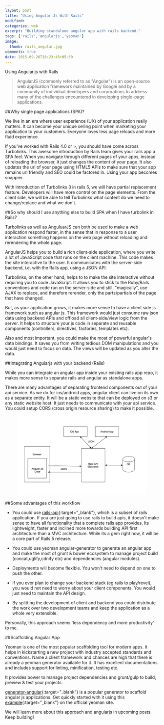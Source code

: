 ```yaml
---
layout: post
title: "Using Angular Js With Rails"
modified:
categories: web
excerpt: "Building standalone angular app with rails backend."
tags: ['rails','angularjs','yeoman']
image:
  thumb: rails_angular.jpg
comments: true
date: 2015-09-26T16:23:45+05:30
---
```


Using Angular.js with Rails

>AngularJS (commonly referred to as "Angular") is an open-source web application framework maintained by Google and by a community of individual developers and corporations to address many of the challenges encountered in developing single-page applications.

##Why single page applications (SPA)?

We live in an era where user experience (UX) of your application really matters. It can become your unique selling point when marketing your application to your customers. Everyone loves less page reloads and more fluid experience.

If you've worked with Rails 4.0 or >, you should have come across Turbolinks. This awesome introduction by Rails team gives your rails app a SPA feel. When you navigate through different pages of your apps, instead of reloading the browser, it just changes the content of your page. It also updates the url of your page using HTML5 APIs to make sure that your app remains url friendly and SEO could be factored in. Using your app becomes snappier.

With introduction of Turbolinks 3 in rails 5, we will have partial replacement feature. Developers will have more control on the page elements. From the client side, we will be able to tell Turbolinks what content do we need to change/replace and what we don’t.

##So why should I use anything else to build SPA when I have turbolink in Rails?

Turbolinks as well as AnguluarJS can both be used to make a web application respond faster, in the sense that in response to a user interaction something happens on the web page without reloading and rerendering the whole page.

AngularJS helps you to build a rich client-side application, where you write a lot of JavaScript code that runs on the client machine. This code makes the site interactive to the user. It communicates with the server-side backend, i.e. with the Rails app, using a JSON API.

Turbolinks, on the other hand, helps to to make the site interactive without requiring you to code JavaScript. It allows you to stick to the Ruby/Rails conventions and code run on the server-side and still, "magically", use AJAX to replace, and therefore rerender, only the parts/partials of the page that have changed.

But, as your application grows, it makes more sense to have a client side js framework such as angular js. This framework would just consume raw json data using backend APIs and offload all client-side/view logic from the server. It helps to structure your js code in separate and reusable components (controllers, directives, factories, templates etc).

Also and most important, you could make the most of powerful angular's data bindings. It saves you from writing tedious DOM manipulations and you would just need to focus on data. The views will be updated as you alter the data.

##Integrating Angularjs with your backend (Rails)

While you can integrate an angular app inside your existing rails app repo, it makes more sense to separate rails and angular as standalone apps.

There are many advantages of separating frontend components out of your api service. As we do for ios/android apps, angular client can live on its own as a separate entity. It will be a static website that can be deployed on s3 or any static website host. It just needs to communicate with your api service. You could setup CORS (cross origin resource sharing) to make it possible.

<figure>
  <img width="600px" src="/images/standalone.png">
</figure>

##Some advantages of this workflow

* You could use [rails-api](https://github.com/rails-api/rails-api){:target="_blank"}, which is a subset of rails application. If you are just going to use rails to build apis, it doesn't make sense to have all functionality that a complete rails app provides. Its lightweight, faster and inclined more towards building API first architecture than a MVC architecture. While its a gem right now, it will be a core part of Rails 5 release.

* You could use yeoman angular-generator to generate an angular app and make the most of grunt & bower ecosystem to manage project build (concat,uglify,cdnify etc) and dependencies (angular modules).

* Deployments will become flexible. You won't need to depend on one to push the other.

* If you ever plan to change your backend stack (eg rails to play/revel), you would not need to worry about your client components. You would just need to maintain the API design.

* By splitting the development of client and backend you could distribute the work over two development teams and keep the application as a whole very extensible.

Personally, this approach seems 'less dependency and more productivity' to me.

##Scaffolding Angular App

Yeoman is one of the most popular scaffolding tool for modern apps. It helps in kickstarting a new project with industry accepted standards and conventions. Name a client framework and chances are high that there is already a yeoman generator available for it. It has excellent documentations and includes support for linting, minification, testing etc.

It provides bower to manage project dependencies and grunt/gulp to build, preview & test your projects.

[generator-angular](https://github.com/yeoman/generator-angular){:target="_blank"} is a popular generator to scaffold angular js applications. Get quickly started with it using this [example](http://yeoman.io/codelab/index.html){:target="_blank"} on the official yeoman site.

We will learn more about this approach and angularjs in upcoming posts.
Keep building!